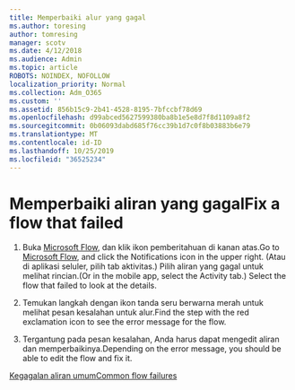 ```yaml
---
title: Memperbaiki alur yang gagal
ms.author: toresing
author: tomresing
manager: scotv
ms.date: 4/12/2018
ms.audience: Admin
ms.topic: article
ROBOTS: NOINDEX, NOFOLLOW
localization_priority: Normal
ms.collection: Adm_O365
ms.custom: ''
ms.assetid: 856b15c9-2b41-4528-8195-7bfccbf78d69
ms.openlocfilehash: d99abced5627599380ba8b1e5e8d7f8d1109a8f2
ms.sourcegitcommit: 0b06093dabd685f76cc39b1d7c0f8b03883b6e79
ms.translationtype: MT
ms.contentlocale: id-ID
ms.lasthandoff: 10/25/2019
ms.locfileid: "36525234"
---
```

# <a name="fix-a-flow-that-failed"></a><span data-ttu-id="646a7-102">Memperbaiki aliran yang gagal</span><span class="sxs-lookup"><span data-stu-id="646a7-102">Fix a flow that failed</span></span>

1. <span data-ttu-id="646a7-103">Buka [Microsoft Flow](https://flow.microsoft.com/), dan klik ikon pemberitahuan di kanan atas.</span><span class="sxs-lookup"><span data-stu-id="646a7-103">Go to [Microsoft Flow](https://flow.microsoft.com/), and click the Notifications icon in the upper right.</span></span> <span data-ttu-id="646a7-104">(Atau di aplikasi seluler, pilih tab aktivitas.) Pilih aliran yang gagal untuk melihat rincian.</span><span class="sxs-lookup"><span data-stu-id="646a7-104">(Or in the mobile app, select the Activity tab.) Select the flow that failed to look at the details.</span></span>
    
2. <span data-ttu-id="646a7-105">Temukan langkah dengan ikon tanda seru berwarna merah untuk melihat pesan kesalahan untuk alur.</span><span class="sxs-lookup"><span data-stu-id="646a7-105">Find the step with the red exclamation icon to see the error message for the flow.</span></span>
    
3. <span data-ttu-id="646a7-106">Tergantung pada pesan kesalahan, Anda harus dapat mengedit aliran dan memperbaikinya.</span><span class="sxs-lookup"><span data-stu-id="646a7-106">Depending on the error message, you should be able to edit the flow and fix it.</span></span> 
    
[<span data-ttu-id="646a7-107">Kegagalan aliran umum</span><span class="sxs-lookup"><span data-stu-id="646a7-107">Common flow failures</span></span>](https://go.microsoft.com/fwlink/?linkid=872110)
  

